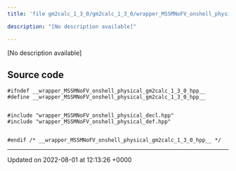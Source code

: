 ```yaml
---
title: 'file gm2calc_1_3_0/gm2calc_1_3_0/wrapper_MSSMNoFV_onshell_physical.hpp'

description: "[No description available]"

---
```







[No description available]




## Source code

```
#ifndef __wrapper_MSSMNoFV_onshell_physical_gm2calc_1_3_0_hpp__
#define __wrapper_MSSMNoFV_onshell_physical_gm2calc_1_3_0_hpp__


#include "wrapper_MSSMNoFV_onshell_physical_decl.hpp"
#include "wrapper_MSSMNoFV_onshell_physical_def.hpp"


#endif /* __wrapper_MSSMNoFV_onshell_physical_gm2calc_1_3_0_hpp__ */
```


-------------------------------

Updated on 2022-08-01 at 12:13:26 +0000

